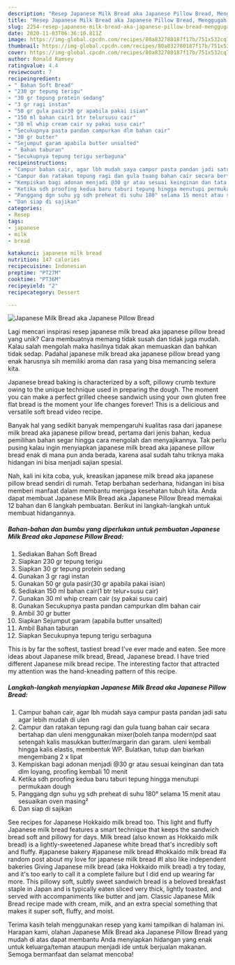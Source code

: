 ```yaml
---
description: "Resep Japanese Milk Bread aka Japanese Pillow Bread, Menggugah Selera"
title: "Resep Japanese Milk Bread aka Japanese Pillow Bread, Menggugah Selera"
slug: 2254-resep-japanese-milk-bread-aka-japanese-pillow-bread-menggugah-selera
date: 2020-11-03T06:36:10.811Z
image: https://img-global.cpcdn.com/recipes/80a832780187f17b/751x532cq70/japanese-milk-bread-aka-japanese-pillow-bread-foto-resep-utama.jpg
thumbnail: https://img-global.cpcdn.com/recipes/80a832780187f17b/751x532cq70/japanese-milk-bread-aka-japanese-pillow-bread-foto-resep-utama.jpg
cover: https://img-global.cpcdn.com/recipes/80a832780187f17b/751x532cq70/japanese-milk-bread-aka-japanese-pillow-bread-foto-resep-utama.jpg
author: Ronald Ramsey
ratingvalue: 4.4
reviewcount: 7
recipeingredient:
- " Bahan Soft Bread"
- "230 gr tepung terigu"
- "30 gr tepung protein sedang"
- "3 gr ragi instan"
- "50 gr gula pasir30 gr apabila pakai isian"
- "150 ml bahan cair1 btr telursusu cair"
- "30 ml whip cream cair sy pakai susu cair"
- "Secukupnya pasta pandan campurkan dlm bahan cair"
- "30 gr butter"
- "Sejumput garam apabila butter unsalted"
- " Bahan taburan"
- "Secukupnya tepung terigu serbaguna"
recipeinstructions:
- "Campur bahan cair, agar lbh mudah saya campur pasta pandan jadi satu agar lebih mudah di ulen"
- "Campur dan ratakan tepung ragi dan gula tuang bahan cair secara bertahap dan uleni menggunakan mixer(boleh tanpa modern)pd saat setengah kalis masukkan butter/margarin dan garam. uleni kembali hingga kalis elastis, membentuk WP. Bulatkan, tutup dan biarkan mengembang 2 x lipat"
- "Kempiskan bagi adonan menjadi @30 gr atau sesuai keinginan dan tata dlm loyang, proofing kembali 10 menit"
- "Ketika sdh proofing kedua baru taburi tepung hingga menutupi permukaan dough"
- "Panggang dgn suhu yg sdh preheat di suhu 180° selama 15 menit atau sesuaikan oven masing²"
- "Dan siap di sajikan"
categories:
- Resep
tags:
- japanese
- milk
- bread

katakunci: japanese milk bread 
nutrition: 147 calories
recipecuisine: Indonesian
preptime: "PT27M"
cooktime: "PT36M"
recipeyield: "2"
recipecategory: Dessert

---
```



![Japanese Milk Bread aka Japanese Pillow Bread](https://img-global.cpcdn.com/recipes/80a832780187f17b/751x532cq70/japanese-milk-bread-aka-japanese-pillow-bread-foto-resep-utama.jpg)

Lagi mencari inspirasi resep japanese milk bread aka japanese pillow bread yang unik? Cara membuatnya memang tidak susah dan tidak juga mudah. Kalau salah mengolah maka hasilnya tidak akan memuaskan dan bahkan tidak sedap. Padahal japanese milk bread aka japanese pillow bread yang enak harusnya sih memiliki aroma dan rasa yang bisa memancing selera kita.

Japanese bread baking is characterized by a soft, pillowy crumb texture owing to the unique technique used in preparing the dough. The moment you can make a perfect grilled cheese sandwich using your own gluten free flat bread is the moment your life changes forever! This is a delicious and versatile soft bread video recipe.

Banyak hal yang sedikit banyak mempengaruhi kualitas rasa dari japanese milk bread aka japanese pillow bread, pertama dari jenis bahan, kedua pemilihan bahan segar hingga cara mengolah dan menyajikannya. Tak perlu pusing kalau ingin menyiapkan japanese milk bread aka japanese pillow bread enak di mana pun anda berada, karena asal sudah tahu triknya maka hidangan ini bisa menjadi sajian spesial.


Nah, kali ini kita coba, yuk, kreasikan japanese milk bread aka japanese pillow bread sendiri di rumah. Tetap berbahan sederhana, hidangan ini bisa memberi manfaat dalam membantu menjaga kesehatan tubuh kita. Anda dapat membuat Japanese Milk Bread aka Japanese Pillow Bread memakai 12 bahan dan 6 langkah pembuatan. Berikut ini langkah-langkah untuk membuat hidangannya.

<!--inarticleads1-->

##### Bahan-bahan dan bumbu yang diperlukan untuk pembuatan Japanese Milk Bread aka Japanese Pillow Bread:

1. Sediakan  Bahan Soft Bread
1. Siapkan 230 gr tepung terigu
1. Siapkan 30 gr tepung protein sedang
1. Gunakan 3 gr ragi instan
1. Gunakan 50 gr gula pasir(30 gr apabila pakai isian)
1. Sediakan 150 ml bahan cair(1 btr telur+susu cair)
1. Gunakan 30 ml whip cream cair (sy pakai susu cair)
1. Gunakan Secukupnya pasta pandan campurkan dlm bahan cair
1. Ambil 30 gr butter
1. Siapkan Sejumput garam (apabila butter unsalted)
1. Ambil  Bahan taburan
1. Siapkan Secukupnya tepung terigu serbaguna


This is by far the softest, tastiest bread I&#39;ve ever made and eaten. See more ideas about Japanese milk bread, Bread, Japanese bread. I have tried different Japanese milk bread recipe. The interesting factor that attracted my attention was the hand-kneading pattern of this recipe. 

<!--inarticleads2-->

##### Langkah-langkah menyiapkan Japanese Milk Bread aka Japanese Pillow Bread:

1. Campur bahan cair, agar lbh mudah saya campur pasta pandan jadi satu agar lebih mudah di ulen
1. Campur dan ratakan tepung ragi dan gula tuang bahan cair secara bertahap dan uleni menggunakan mixer(boleh tanpa modern)pd saat setengah kalis masukkan butter/margarin dan garam. uleni kembali hingga kalis elastis, membentuk WP. Bulatkan, tutup dan biarkan mengembang 2 x lipat
1. Kempiskan bagi adonan menjadi @30 gr atau sesuai keinginan dan tata dlm loyang, proofing kembali 10 menit
1. Ketika sdh proofing kedua baru taburi tepung hingga menutupi permukaan dough
1. Panggang dgn suhu yg sdh preheat di suhu 180° selama 15 menit atau sesuaikan oven masing²
1. Dan siap di sajikan


See recipes for Japanese Hokkaido milk bread too. This light and fluffy Japanese milk bread features a smart technique that keeps the sandwich bread soft and pillowy for days. Milk bread (also known as Hokkaido milk bread) is a lightly-sweetened Japanese white bread that&#39;s incredibly soft and fluffy. #japanese bakery #japanese milk bread #hokkaido milk bread #a random post about my love for japanese milk bread #I also like independent bakeries Giving Japanese milk bread (aka Hokkaido milk bread) a try today, and it&#39;s too early to call it a complete failure but I did end up wearing far more. This pillowy soft, subtly sweet sandwich bread is a beloved breakfast staple in Japan and is typically eaten sliced very thick, lightly toasted, and served with accompaniments like butter and jam. Classic Japanese Milk Bread recipe made with cream, milk, and an extra special something that makes it super soft, fluffy, and moist. 

Terima kasih telah menggunakan resep yang kami tampilkan di halaman ini. Harapan kami, olahan Japanese Milk Bread aka Japanese Pillow Bread yang mudah di atas dapat membantu Anda menyiapkan hidangan yang enak untuk keluarga/teman ataupun menjadi ide untuk berjualan makanan. Semoga bermanfaat dan selamat mencoba!
